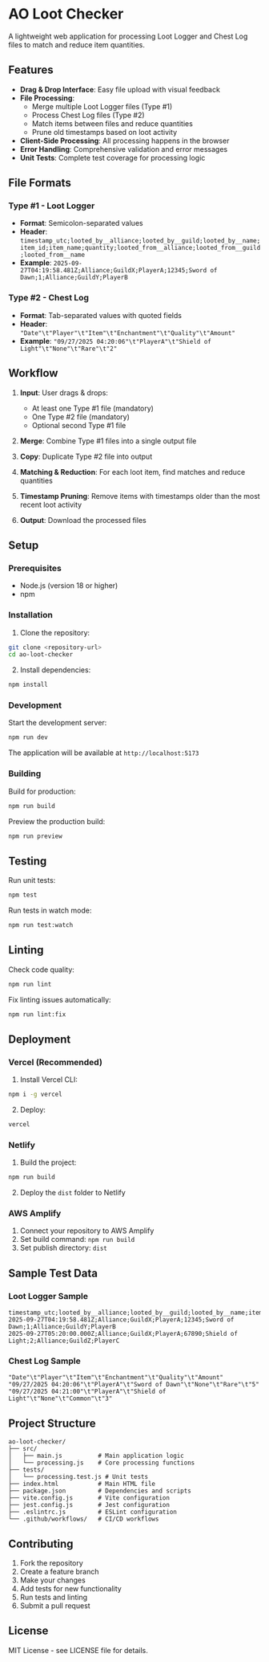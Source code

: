 # AO Loot Checker

A lightweight web application for processing Loot Logger and Chest Log files to match and reduce item quantities.

## Features

- **Drag & Drop Interface**: Easy file upload with visual feedback
- **File Processing**: 
  - Merge multiple Loot Logger files (Type #1)
  - Process Chest Log files (Type #2)
  - Match items between files and reduce quantities
  - Prune old timestamps based on loot activity
- **Client-Side Processing**: All processing happens in the browser
- **Error Handling**: Comprehensive validation and error messages
- **Unit Tests**: Complete test coverage for processing logic

## File Formats

### Type #1 - Loot Logger
- **Format**: Semicolon-separated values
- **Header**: `timestamp_utc;looted_by__alliance;looted_by__guild;looted_by__name;item_id;item_name;quantity;looted_from__alliance;looted_from__guild;looted_from__name`
- **Example**: `2025-09-27T04:19:58.481Z;Alliance;GuildX;PlayerA;12345;Sword of Dawn;1;Alliance;GuildY;PlayerB`

### Type #2 - Chest Log
- **Format**: Tab-separated values with quoted fields
- **Header**: `"Date"\t"Player"\t"Item"\t"Enchantment"\t"Quality"\t"Amount"`
- **Example**: `"09/27/2025 04:20:06"\t"PlayerA"\t"Shield of Light"\t"None"\t"Rare"\t"2"`

## Workflow

1. **Input**: User drags & drops:
   - At least one Type #1 file (mandatory)
   - One Type #2 file (mandatory)
   - Optional second Type #1 file

2. **Merge**: Combine Type #1 files into a single output file

3. **Copy**: Duplicate Type #2 file into output

4. **Matching & Reduction**: For each loot item, find matches and reduce quantities

5. **Timestamp Pruning**: Remove items with timestamps older than the most recent loot activity

6. **Output**: Download the processed files

## Setup

### Prerequisites
- Node.js (version 18 or higher)
- npm

### Installation

1. Clone the repository:
```bash
git clone <repository-url>
cd ao-loot-checker
```

2. Install dependencies:
```bash
npm install
```

### Development

Start the development server:
```bash
npm run dev
```

The application will be available at `http://localhost:5173`

### Building

Build for production:
```bash
npm run build
```

Preview the production build:
```bash
npm run preview
```

## Testing

Run unit tests:
```bash
npm test
```

Run tests in watch mode:
```bash
npm run test:watch
```

## Linting

Check code quality:
```bash
npm run lint
```

Fix linting issues automatically:
```bash
npm run lint:fix
```

## Deployment

### Vercel (Recommended)

1. Install Vercel CLI:
```bash
npm i -g vercel
```

2. Deploy:
```bash
vercel
```

### Netlify

1. Build the project:
```bash
npm run build
```

2. Deploy the `dist` folder to Netlify

### AWS Amplify

1. Connect your repository to AWS Amplify
2. Set build command: `npm run build`
3. Set publish directory: `dist`

## Sample Test Data

### Loot Logger Sample
```
timestamp_utc;looted_by__alliance;looted_by__guild;looted_by__name;item_id;item_name;quantity;looted_from__alliance;looted_from__guild;looted_from__name
2025-09-27T04:19:58.481Z;Alliance;GuildX;PlayerA;12345;Sword of Dawn;1;Alliance;GuildY;PlayerB
2025-09-27T05:20:00.000Z;Alliance;GuildX;PlayerA;67890;Shield of Light;2;Alliance;GuildZ;PlayerC
```

### Chest Log Sample
```
"Date"\t"Player"\t"Item"\t"Enchantment"\t"Quality"\t"Amount"
"09/27/2025 04:20:06"\t"PlayerA"\t"Sword of Dawn"\t"None"\t"Rare"\t"5"
"09/27/2025 04:21:00"\t"PlayerA"\t"Shield of Light"\t"None"\t"Common"\t"3"
```

## Project Structure

```
ao-loot-checker/
├── src/
│   ├── main.js          # Main application logic
│   └── processing.js    # Core processing functions
├── tests/
│   └── processing.test.js # Unit tests
├── index.html           # Main HTML file
├── package.json         # Dependencies and scripts
├── vite.config.js       # Vite configuration
├── jest.config.js       # Jest configuration
├── .eslintrc.js         # ESLint configuration
└── .github/workflows/   # CI/CD workflows
```

## Contributing

1. Fork the repository
2. Create a feature branch
3. Make your changes
4. Add tests for new functionality
5. Run tests and linting
6. Submit a pull request

## License

MIT License - see LICENSE file for details.